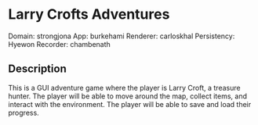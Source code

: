 # Larry Crofts Adventures

Domain: strongjona
App: burkehami
Renderer: carloskhal
Persistency: Hyewon
Recorder: chambenath

## Description

This is a GUI adventure game where the player is Larry Croft, a treasure hunter. The player will be able to move around the map, collect items, and interact with the environment. The player will be able to save and load their progress.

